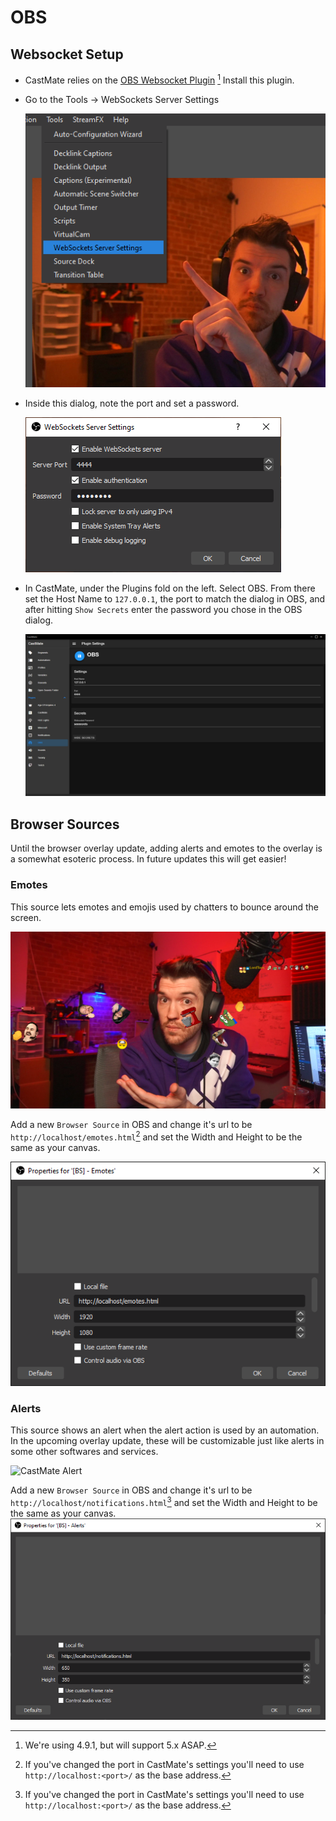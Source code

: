 # OBS

## Websocket Setup

* CastMate relies on the [OBS Websocket Plugin](https://github.com/obsproject/obs-websocket/releases/tag/4.9.1) [^1] Install this plugin.

* Go to the Tools -> WebSockets Server Settings

  ![Tools -> Websockets Server Settings](docs/images/websocketSettings.png?raw=true)

* Inside this dialog, note the port and set a password.

  ![Websockets Server Settings Dialog](docs/images/websocket.png?raw=true)

* In CastMate, under the Plugins fold on the left. Select OBS. From there set the Host Name to `127.0.0.1`, the port to match the dialog in OBS, and after hitting `Show Secrets` enter the password you chose in the OBS dialog.

  ![CastMate OBS Settings](docs/images/castmate-obs.png?raw=true) 

## Browser Sources

Until the browser overlay update, adding alerts and emotes to the overlay is a somewhat esoteric process. In future updates this will get easier!

### Emotes

This source lets emotes and emojis used by chatters to bounce around the screen.

![CastMate Bouncing Emotes](docs/images/bouncing-emotes.png?raw=true) 

Add a new `Browser Source` in OBS and change it's url to be `http://localhost/emotes.html`[^2] and set the Width and Height to be the same as your canvas. 

![CastMate Bouncing Emotes](docs/images/emote-source.png?raw=true) 

### Alerts

This source shows an alert when the alert action is used by an automation. In the upcoming overlay update, these will be customizable just like alerts in some other softwares and services.

![CastMate Alert](docs/images/Shot.gif?raw=true) 


Add a new `Browser Source` in OBS and change it's url to be `http://localhost/notifications.html`[^2] and set the Width and Height to be the same as your canvas. 
![CastMate Bouncing Emotes](docs/images/notif-source.png?raw=true) 



[^1]: We're using 4.9.1, but will support 5.x ASAP.
[^2]: If you've changed the port in CastMate's settings you'll need to use `http://localhost:<port>/` as the base address.


